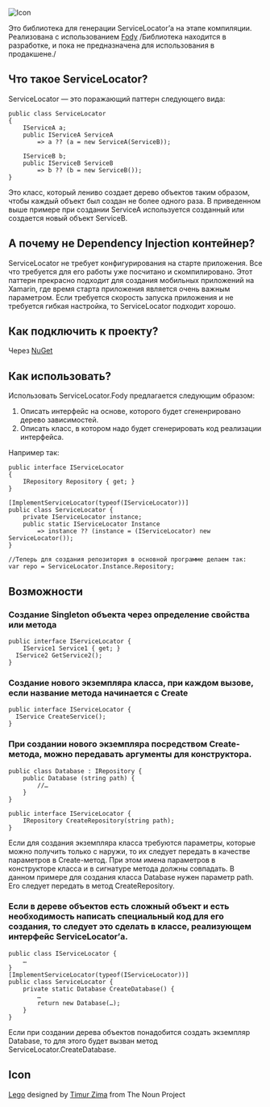 ![Icon](https://raw.github.com/Fody/BasicFodyAddin/master/Icons/package_icon.png)

Это библиотека для генерации ServiceLocator’а на этапе компиляции. Реализована с использованием [Fody](https://github.com/Fody/Fody) /Библиотека находится в разработке, и пока не предназначена для использования в продакшене./
 
## Что такое ServiceLocator?
ServiceLocator — это поражающий паттерн следующего вида:

```
public class ServiceLocator
{
	IServiceA a;
	public IServiceA ServiceA 
		=> a ?? (a = new ServiceA(ServiceB));

	IServiceB b;
	public IServiceB ServiceB
		=> b ?? (b = new ServiceB());
}
```

Это класс, который лениво создает дерево объектов таким образом, чтобы каждый объект был создан не более одного раза. В приведенном выше примере при создании ServiceA используется созданный или создается новый объект ServiceB.

## А почему не Dependency Injection контейнер?
ServiceLocator не требует конфигурирования на старте приложения. Все что требуется для его работы уже посчитано и скомпилировано.
Этот паттерн прекрасно подходит для создания мобильных приложений на Xamarin, где время старта приложения является очень важным параметром. Если требуется скорость запуска приложения и не требуется гибкая настройка, то ServiceLocator подходит хорошо.

## Как подключить к проекту?
Через [NuGet](https://www.nuget.org/packages/ServiceLocator.Fody/)

## Как использовать?
Использовать ServiceLocator.Fody предлагается следующим образом:
1. Описать интерфейс на основе, которого будет сгененрировано дерево зависимостей. 
2. Описать класс, в котором надо будет сгенерировать код реализации интерфейса.

Например так:
```
public interface IServiceLocator
{
	IRepository Repository { get; }
}

[ImplementServiceLocator(typeof(IServiceLocator))]
public class ServiceLocator {
	private IServiceLocator instance;
	public static IServiceLocator Instance
		=> instance ?? (instance = (IServiceLocator) new ServiceLocator());
}

//Теперь для создания репозитория в основной программе делаем так:
var repo = ServiceLocator.Instance.Repository;
```

## Возможности

### Создание Singleton объекта через определение свойства или метода
```
public interface IServiceLocator {
	IService1 Service1 { get; }
  IService2 GetService2();
}
```

### Создание нового экземпляра класса, при каждом вызове, если название метода начинается с Create
```
public interface IServiceLocator {
  IService CreateService();
}
```

### При создании нового экземпляра посредством Create-метода, можно передавать аргументы для конструктора.
```
public class Database : IRepository {
	public Database (string path) {
		//…
	}
}

public interface IServiceLocator {
	IRepository CreateRepository(string path);
}
```
Если для создания экземпляра класса требуются параметры, которые можно получить только с наружи, то их следует передать в качестве параметров в Create-метод. При этом имена параметров в конструкторе класса и в сигнатуре метода должны совпадать. В данном примере для создания класса Database нужен параметр path. Его следует передать в метод CreateRepository.

### Если в дереве объектов есть сложный объект и есть необходимость написать специальный код для его создания, то следует это сделать в классе, реализующем интерфейс ServiceLocator’а.
```
public class IServiceLocator {
	…
}
[ImplementServiceLocator(typeof(IServiceLocator))]
public class ServiceLocator {
	private static Database CreateDatabase() {
		…
		return new Database(…);
	} 
}
```
Если при создании дерева объектов понадобится создать экземпляр Database, то для этого будет вызван метод ServiceLocator.CreateDatabase.

## Icon

<a href="http://thenounproject.com/noun/lego/#icon-No16919" target="_blank">Lego</a> designed by <a href="http://thenounproject.com/timur.zima" target="_blank">Timur Zima</a> from The Noun Project

